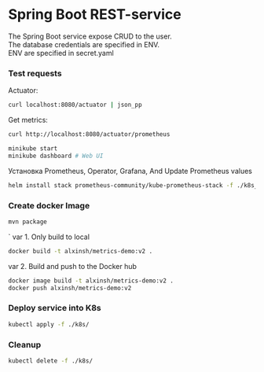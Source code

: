 # Spring Boot REST-service
The Spring Boot service expose CRUD to the user.  
The database credentials are specified in ENV.  
ENV are specified in secret.yaml

### Test requests
Actuator:
```bash
curl localhost:8080/actuator | json_pp
```

Get metrics:
```bash
curl http://localhost:8080/actuator/prometheus

minikube start
minikube dashboard # Web UI
```
Установка Prometheus, Operator, Grafana,
And Update Prometheus values
```bash
helm install stack prometheus-community/kube-prometheus-stack -f ./k8s_prometheus/prometheus.yaml
```

### Create docker Image
```bash
mvn package
```
`
var 1. Only build to local
```bash
docker build -t alxinsh/metrics-demo:v2 .
```

var 2. Build and push to the Docker hub
```bash
docker image build -t alxinsh/metrics-demo:v2 .
docker push alxinsh/metrics-demo:v2
```

### Deploy service into K8s
```bash
kubectl apply -f ./k8s/
```

### Cleanup
```bash
kubectl delete -f ./k8s/ 
```
